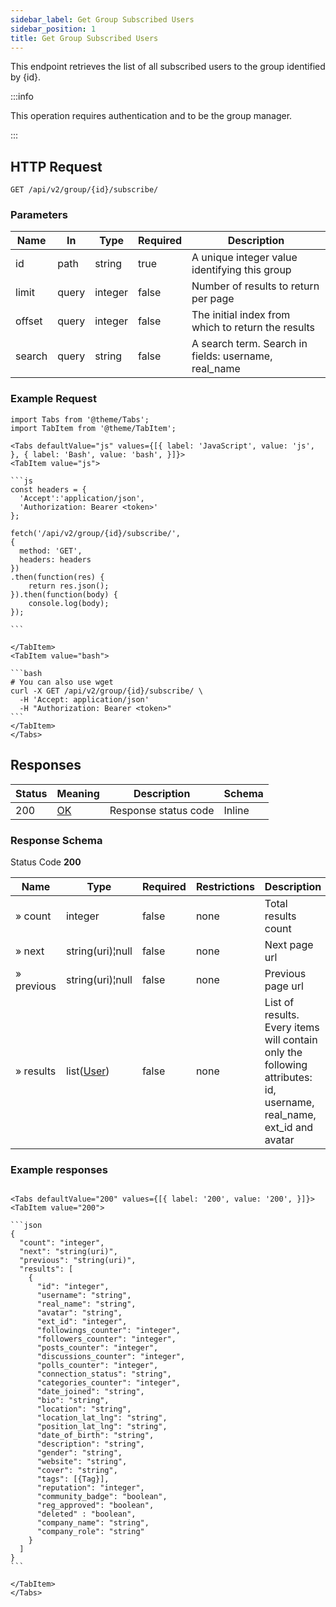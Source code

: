 ```yaml
---
sidebar_label: Get Group Subscribed Users
sidebar_position: 1
title: Get Group Subscribed Users
---
```


This endpoint retrieves the list of all subscribed users to the group identified by \{id}.

:::info

This operation requires authentication and to be the group manager.

:::

## HTTP Request

`GET /api/v2/group/{id}/subscribe/`

### Parameters

| Name   | In    | Type    | Required | Description                                          |
|--------|-------|---------|----------|------------------------------------------------------|
| id     | path  | string  | true     | A unique integer value identifying this group        |
| limit  | query | integer | false    | Number of results to return per page                 |
| offset | query | integer | false    | The initial index from which to return the results   |
| search | query | string  | false    | A search term. Search in fields: username, real_name |


### Example Request

````mdx-code-block
import Tabs from '@theme/Tabs';
import TabItem from '@theme/TabItem';

<Tabs defaultValue="js" values={[{ label: 'JavaScript', value: 'js', }, { label: 'Bash', value: 'bash', }]}>
<TabItem value="js">

```js
const headers = {
  'Accept':'application/json',
  'Authorization: Bearer <token>'
};

fetch('/api/v2/group/{id}/subscribe/',
{
  method: 'GET',
  headers: headers
})
.then(function(res) {
    return res.json();
}).then(function(body) {
    console.log(body);
});

```

</TabItem>
<TabItem value="bash">

```bash
# You can also use wget
curl -X GET /api/v2/group/{id}/subscribe/ \
  -H 'Accept: application/json'
  -H "Authorization: Bearer <token>"
```
</TabItem>
</Tabs>
````

## Responses

|Status|Meaning|Description|Schema|
|---|---|---|---|
|200|[OK](https://tools.ietf.org/html/rfc7231#section-6.3.1)|Response status code|Inline|

### Response Schema

Status Code **200**

|Name|Type|Required|Restrictions|Description|
|---|---|---|---|---|
|» count|integer|false|none|Total results count|
|» next|string(uri)¦null|false|none|Next page url|
|» previous|string(uri)¦null|false|none|Previous page url|
|» results|list([User](/docs/apireference/v2/schemas/user))|false|none|List of results. Every items will contain only the following attributes: id, username, real_name, ext_id and avatar|

### Example responses


````mdx-code-block

<Tabs defaultValue="200" values={[{ label: '200', value: '200', }]}>
<TabItem value="200">

```json
{
  "count": "integer",
  "next": "string(uri)",
  "previous": "string(uri)",
  "results": [
    {
      "id": "integer",
      "username": "string",
      "real_name": "string",
      "avatar": "string",
      "ext_id": "integer",
      "followings_counter": "integer",
      "followers_counter": "integer",
      "posts_counter": "integer",
      "discussions_counter": "integer",
      "polls_counter": "integer",
      "connection_status": "string",
      "categories_counter": "integer",
      "date_joined": "string",
      "bio": "string",
      "location": "string",
      "location_lat_lng": "string",
      "position_lat_lng": "string",
      "date_of_birth": "string",
      "description": "string",
      "gender": "string",
      "website": "string",
      "cover": "string",
      "tags": [{Tag}],
      "reputation": "integer",
      "community_badge": "boolean",
      "reg_approved": "boolean",
      "deleted" : "boolean",
      "company_name": "string",
      "company_role": "string"
    }
  ]
}
```

</TabItem>
</Tabs>
````




